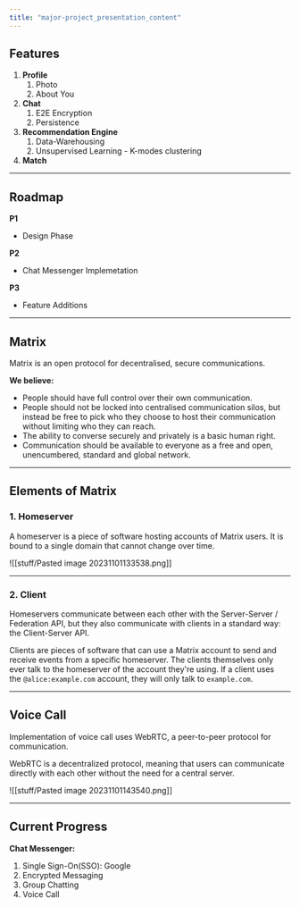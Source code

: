```yaml
---
title: "major-project_presentation_content"
---
```


## Features
1. **Profile**
	1. Photo
	2. About You
3. **Chat**
	1. E2E Encryption
	2. Persistence
4. **Recommendation Engine**
	1. Data-Warehousing
	2. Unsupervised Learning - K-modes clustering
5. **Match**

---
## Roadmap

**P1**
- Design Phase

**P2**
- Chat Messenger Implemetation

**P3**
- Feature Additions

---

## Matrix

Matrix is an open protocol for decentralised, secure communications.

**We believe:**
- People should have full control over their own communication.
- People should not be locked into centralised communication silos, but instead be free to pick who they choose to host their communication without limiting who they can reach.
- The ability to converse securely and privately is a basic human right.
- Communication should be available to everyone as a free and open, unencumbered, standard and global network.


---

## Elements of Matrix

### 1. Homeserver
A homeserver is a piece of software hosting accounts of Matrix users. It is bound to a single domain that cannot change over time.

![[stuff/Pasted image 20231101133538.png]]

---

### 2. Client

Homeservers communicate between each other with the Server-Server / Federation API, but they also communicate with clients in a standard way: the Client-Server API.

Clients are pieces of software that can use a Matrix account to send and receive events from a specific homeserver. The clients themselves only ever talk to the homeserver of the account they're using. If a client uses the `@alice:example.com` account, they will only talk to `example.com`.


---

## Voice Call

Implementation of voice call uses WebRTC, a peer-to-peer protocol for communication.

WebRTC is a decentralized protocol, meaning that users can communicate directly with each other without the need for a central server.

![[stuff/Pasted image 20231101143540.png]]

---
## Current Progress

**Chat Messenger:**
1. Single Sign-On(SSO): Google 
2. Encrypted Messaging
3. Group Chatting
4. Voice Call